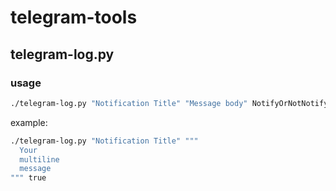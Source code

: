 # telegram-tools

## telegram-log.py

### usage

```bash
./telegram-log.py "Notification Title" "Message body" NotifyOrNotNotifyThatsTheQuestion 
```

example:
```bash
./telegram-log.py "Notification Title" """
  Your
  multiline
  message
""" true 
```

